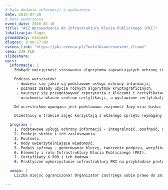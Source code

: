 ```yaml
---
# Data dodania informacji o wydarzeniu
date: 2016-07-20
# Data wydarzenia
event_date: 2016-01-16
title: "#12 Wprowadzenie do Infrastruktury Klucza Publicznego (PKI)"
lokalizacja: Sages
prowadzacy: nazimek
dlugosc: 9:00-17:00
evenea_link: "https://pki.evenea.pl/?out=1&source=event_iframe"
cena: 219 PLN
slideshare:
opis:
  informacje: |
    Zdobądź umiejętność stosowania algorytmów zapewniających ochronę informacji w systemach komputerowych - obecnie niezbędny warsztat dla każdego programisty, wdrożeniowca czy administratora - podczas jednodniowych warsztatów hands-on z ekspertem Sages!

    Podczas warsztatów:
     - dowiesz się jakie są podstawowe usługi ochrony informacji,
     - poznasz zasady użycia różnych algorytmów kryptograficznych,
     - nauczysz się przygotowywać repozytoria z kluczami i certyfikatami,
     - uruchomisz własne centrum certyfikacji, a wystawione certyfikaty użyjesz do uwierzytelnienia serwera i klienta w protokole SSL (TLS).

    Od uczestników wymagana jest podstawowa znajomość Javy oraz basha. Uczestnicy w trakcie zajęć korzystają z własnego sprzętu (wymagany komputer z systemem Linux lub Windows).

    Uczestnicy w trakcie zajęć korzystają z własnego sprzętu (wymagany komputer z systemem Linux lub Windows). Każdy uczestnik otrzymuje certyfikat uczestnictwa w warsztatach w formie elektronicznej.

  program: |
    1. Podstawowe usługi ochrony informacji - integralność, poufność, uwierzytelnienie i niezaprzeczalność.
    2. Funkcje skrótu i ich zastosowania.
    3. Poufność.
    4. Kody uwierzytelniające wiadomość.
    5. Podpis cyfrowy - generowanie kluczy, tworzenie podpisu, weryfikacja podpisu.
    6. Elementy i rola Infrastruktury Klucza Publicznego (PKI).
    7. Certyfikaty X.509 i ich budowa.
    8. Praktyczne wykorzystanie infrastruktury PKI na przykładzie protokołu SSL (TLS).

  uwaga: |
    Liczba miejsc ograniczona! Organizator zastrzega sobie prawo do zmiany lokalizacji wydarzenia oraz jego odwołania w przypadku niezgłoszenia się minimalnej liczby uczestników.

---
```

